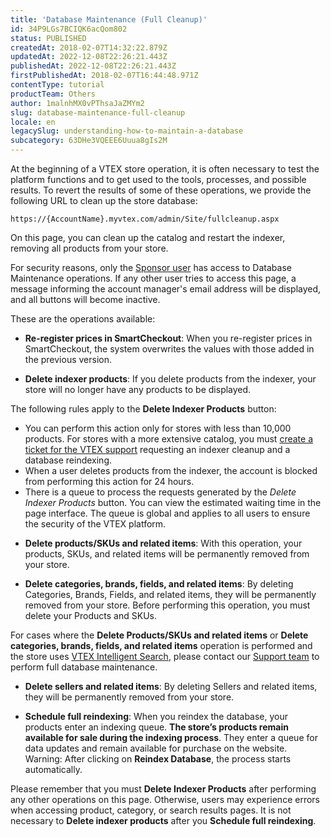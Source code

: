 ```yaml
---
title: 'Database Maintenance (Full Cleanup)'
id: 34P9LGs7BCIQK6acQom802
status: PUBLISHED
createdAt: 2018-02-07T14:32:22.879Z
updatedAt: 2022-12-08T22:26:21.443Z
publishedAt: 2022-12-08T22:26:21.443Z
firstPublishedAt: 2018-02-07T16:44:48.971Z
contentType: tutorial
productTeam: Others
author: 1malnhMX0vPThsaJaZMYm2
slug: database-maintenance-full-cleanup
locale: en
legacySlug: understanding-how-to-maintain-a-database
subcategory: 63DHe3VQEEE6Uuua8gIs2M
---
```


At the beginning of a VTEX store operation, it is often necessary to test the platform functions and to get used to the tools, processes, and possible results. To revert the results of some of these operations, we provide the following URL to clean up the store database:

`https://{AccountName}.myvtex.com/admin/Site/fullcleanup.aspx`

On this page, you can clean up the catalog and restart the indexer, removing all products from your store.

For security reasons, only the <a href="https://help.vtex.com/en/tutorial/what-is-the-master-user--3oPr7YuIkEYqUGmEqIMSEy">Sponsor user</a> has access to Database Maintenance operations. If any other user tries to access this page, a message informing the account manager's email address will be displayed, and all buttons will become inactive.

These are the operations available:

- __Re-register prices in SmartCheckout__: When you re-register prices in SmartCheckout, the system overwrites the values with those added in the previous version.

- __Delete indexer products__: If you delete products from the indexer, your store will no longer have any products to be displayed.

<div class="alert alert-warning">
  <p>The following rules apply to the <b>Delete Indexer Products</b> button:
<UL> <LI>You can perform this action only for stores with less than 10,000 products. For stores with a more extensive catalog, you must <a href="https://help.vtex.com/en/tutorial/abrir-chamados-para-o-suporte-vtex--16yOEqpO32UQYygSmMSSAM">create a ticket for the VTEX support</a> requesting an indexer cleanup and a database reindexing.</LI>
<LI>When a user deletes products from the indexer, the account is blocked from performing this action for 24 hours.</LI>
<LI>There is a queue to process the requests generated by the <i>Delete Indexer Products</i> button. You can view the estimated waiting time in the page interface. The queue is global and applies to all users to ensure the security of the VTEX platform.
</LI></UL>
  </p>
</div>

- __Delete products/SKUs and related items__: With this operation, your products, SKUs, and related items will be permanently removed from your store.

- __Delete categories, brands, fields, and related items__: By deleting Categories, Brands, Fields, and related items, they will be permanently removed from your store. Before performing this operation, you must delete your Products and SKUs.

<div class="alert alert-info">
  <p>For cases where the <b>Delete Products/SKUs and related items</b> or <b>Delete categories, brands, fields, and related items</b> operation is performed and the store uses <a href="https://help.vtex.com/en/tracks/vtex-intelligent-search--19wrbB7nEQcmwzDPl1l4Cb/3qgT47zY08biLP3d5os3DG">VTEX Intelligent Search</a>, please contact our <a href="https://support.vtex.com/hc/en-us/requests">Support team</a> to perform full database maintenance.</p>
</div>

- __Delete sellers and related items__: By deleting Sellers and related items, they will be permanently removed from your store.

- __Schedule full reindexing__: When you reindex the database, your products enter an indexing queue. __The store’s products remain available for sale during the indexing process__. They enter a queue for data updates and remain available for purchase on the website. Warning: After clicking on __Reindex Database__, the process starts automatically.

<div class="alert alert-warning">
  <p>Please remember that you must <b>Delete Indexer Products</b> after performing any other operations on this page. Otherwise, users may experience errors when accessing product, category, or search results pages. It is not necessary to <b>Delete indexer products</b> after you <b>Schedule full reindexing</b>.</p>
</div>
